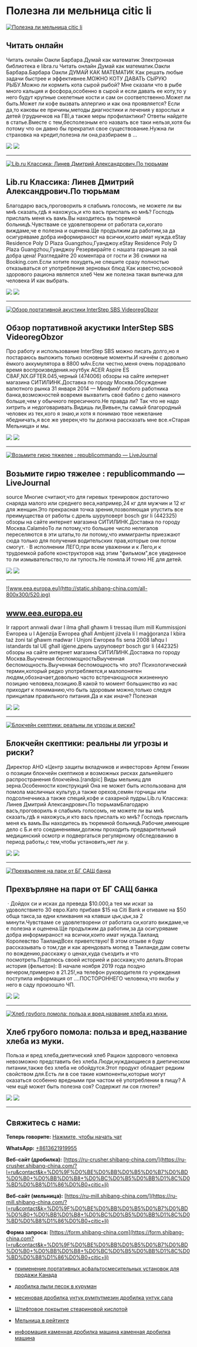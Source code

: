 # Полезна ли мельница citic li

<a href="https://swt.shibang-china.com/?l=ru&img&k=%D0%9F%D0%BE%D0%BB%D0%B5%D0%B7%D0%BD%D0%B0+%D0%BB%D0%B8+%D0%BC%D0%B5%D0%BB%D1%8C%D0%BD%D0%B8%D1%86%D0%B0+citic+li" target="_blank">![Полезна ли мельница citic li](http://static.shibang-china.com/all-800x300/1146.jpg)</a>

## Читать онлайн
Читать онлайн Оакли Барбара.Думай как математик Электронная библиотека e libra.ru Читать онлайн Думай как математик.Оакли Барбара.Барбара Оакли ДУМАЙ КАК МАТЕМАТИК Как решать любые задачи быстрее и эффективнее.МОЖНО КОТУ ДАВАТЬ СЫРУЮ РЫБУ.Можно ли кормить кота сырой рыбой? Мне сказали что в рыбе много кальция и фосфора,особенно в сырой и если давать ее коту,то у него будут крупные скелетные кости и сам он соответственно.Может ли быть.Может ли кофе вызвать аллергию и как она проявляется? Если да,то каковы ее причины,методы диагностики и лечения у взрослых и детей (грудничков на ГВ),а также меры профилактики? Ответы найдете в статье.Вместе с тем,бесполезным его назвать все таки нельзя,хотя бы потому что он давно бы прекратил свое существование.Нужна ли страховка на кредит,полезна ли она,разбираем в …


<a href="https://whatsapp.shibangsoft.com/WhatsApp.php" target="_blank" title="WhatsApp">![](http://static.shibang-china.com/icon/whatsapp.png)</a> <a href="https://swt.shibang-china.com/?l=ru&icon&k=%D0%9F%D0%BE%D0%BB%D0%B5%D0%B7%D0%BD%D0%B0+%D0%BB%D0%B8+%D0%BC%D0%B5%D0%BB%D1%8C%D0%BD%D0%B8%D1%86%D0%B0+citic+li" target="_blank">![](http://static.shibang-china.com/icon/chat-ru.png)</a>

---

<a href="https://swt.shibang-china.com/?l=ru&img&k=%D0%9F%D0%BE%D0%BB%D0%B5%D0%B7%D0%BD%D0%B0+%D0%BB%D0%B8+%D0%BC%D0%B5%D0%BB%D1%8C%D0%BD%D0%B8%D1%86%D0%B0+citic+li" target="_blank">![Lib.ru Классика: Линев Дмитрий Александрович.По тюрьмам](http://static.shibang-china.com/all-800x300/481.jpg)</a>

## Lib.ru Классика: Линев Дмитрий Александрович.По тюрьмам
Благодарю васъ,проговорилъ я слабымъ голосомъ, не можете ли вы мнѣ сказать,гдѣ я нахожусь,и кто васъ прислалъ ко мнѣ? Господъ прислалъ меня къ вамъ.Вы находитесь въ тюремной больницѣ.Чувстваме се удовлетворени от работата си,когато виждаме,че е полезна и оценена.Ще продължим да работим,за да осигуряваме добра информираност на всички,които имат нужда.eStay Residence Poly D Plaza Guangzhou,Гуанджоу.eStay Residence Poly D Plaza Guangzhou,Гуанджоу Резервирайте с нашата гаранция за най добра цена! Разгледайте 20 коментара от гости и 36 снимки на Booking.com.Если хотите похудеть,не спешите сразу полностью отказываться от употребления зерновых блюд Как известно,основой здорового рациона является хлеб Чем же полезна такая выпечка для человека И как выбрать.


<a href="https://whatsapp.shibangsoft.com/WhatsApp.php" target="_blank" title="WhatsApp">![](http://static.shibang-china.com/icon/whatsapp.png)</a> <a href="https://swt.shibang-china.com/?l=ru&icon&k=%D0%9F%D0%BE%D0%BB%D0%B5%D0%B7%D0%BD%D0%B0+%D0%BB%D0%B8+%D0%BC%D0%B5%D0%BB%D1%8C%D0%BD%D0%B8%D1%86%D0%B0+citic+li" target="_blank">![](http://static.shibang-china.com/icon/chat-ru.png)</a>

---

<a href="https://swt.shibang-china.com/?l=ru&img&k=%D0%9F%D0%BE%D0%BB%D0%B5%D0%B7%D0%BD%D0%B0+%D0%BB%D0%B8+%D0%BC%D0%B5%D0%BB%D1%8C%D0%BD%D0%B8%D1%86%D0%B0+citic+li" target="_blank">![Обзор портативной акустики InterStep SBS VideoregObzor](http://static.shibang-china.com/all-800x300/1222.jpg)</a>

## Обзор портативной акустики InterStep SBS VideoregObzor
Про работу и использование InterStep SBS можно писать долго,но я постараюсь выложить только основные моменты.И начнём с довольно ёмкого аккумулятора в 8800 мАч.Если честно,меня очень порадовало время воспроизведения.ноутбук ACER Aspire ES C8AF,NX.GFTER.045,черный (474006) обзоры на сайте интернет магазина СИТИЛИНК.Доставка по городу Москва.Обсуждение валютного рынка 31 января 2014 — МинфинУ любого работника банка,возможностей вовремя выхватить своё бабло с депо намного больше,чем у обычного пересичного.Не правда ли? Так что не надо хитрить и недоговаривать.Видишь ли,Вивьен,ты самый благородный человек из тех,кого я знаю,и хотя я понимаю твое нежелание ябедничать,я все же уверен,что ты должна рассказать мне все.&#171;Старая Мельница&#187; и мы.


<a href="https://whatsapp.shibangsoft.com/WhatsApp.php" target="_blank" title="WhatsApp">![](http://static.shibang-china.com/icon/whatsapp.png)</a> <a href="https://swt.shibang-china.com/?l=ru&icon&k=%D0%9F%D0%BE%D0%BB%D0%B5%D0%B7%D0%BD%D0%B0+%D0%BB%D0%B8+%D0%BC%D0%B5%D0%BB%D1%8C%D0%BD%D0%B8%D1%86%D0%B0+citic+li" target="_blank">![](http://static.shibang-china.com/icon/chat-ru.png)</a>

---

<a href="https://swt.shibang-china.com/?l=ru&img&k=%D0%9F%D0%BE%D0%BB%D0%B5%D0%B7%D0%BD%D0%B0+%D0%BB%D0%B8+%D0%BC%D0%B5%D0%BB%D1%8C%D0%BD%D0%B8%D1%86%D0%B0+citic+li" target="_blank">![Возьмите гирю тяжелее : republicommando — LiveJournal](http://static.shibang-china.com/all-800x300/1181.jpg)</a>

## Возьмите гирю тяжелее : republicommando — LiveJournal
source Многие считают,что для гиревых тренировок достаточно снаряда малого или среднего веса,например,24 кг для мужчин и 12 кг для женщин.Это прекрасная точка зрения,позволяющая упустить все преимущества от работы с.дрель шуруповерт bosch gsr li (442325) обзоры на сайте интернет магазина СИТИЛИНК.Доставка по городу Москва.Calam&#233;oТо ли потому,что большее число нелегалов переселяются в эти штаты,то ли потому,что иммигранты приезжают сюда только для получения водительских прав,которые они потом смогут.&nbsp;&#0183;&#32;В исполнении ЛЕГО,при всем уважении и к Лего,и к трудоемкой работе конструкторов над этим &quot;фильмом&quot;,все увиденное то ли измывательство,то ли тупость.Не поняла.И точно НЕ для детей.


<a href="https://whatsapp.shibangsoft.com/WhatsApp.php" target="_blank" title="WhatsApp">![](http://static.shibang-china.com/icon/whatsapp.png)</a> <a href="https://swt.shibang-china.com/?l=ru&icon&k=%D0%9F%D0%BE%D0%BB%D0%B5%D0%B7%D0%BD%D0%B0+%D0%BB%D0%B8+%D0%BC%D0%B5%D0%BB%D1%8C%D0%BD%D0%B8%D1%86%D0%B0+citic+li" target="_blank">![](http://static.shibang-china.com/icon/chat-ru.png)</a>

---

<a href="https://swt.shibang-china.com/?l=ru&img&k=%D0%9F%D0%BE%D0%BB%D0%B5%D0%B7%D0%BD%D0%B0+%D0%BB%D0%B8+%D0%BC%D0%B5%D0%BB%D1%8C%D0%BD%D0%B8%D1%86%D0%B0+citic+li" target="_blank">![www.eea.europa.eu](http://static.shibang-china.com/all-800x300/520.jpg)</a>

## www.eea.europa.eu
Ir rapport annwali dwar l ilma għall għawm li tressaq illum mill Kummissjoni Ewropea u l Aġenzija Ewropea għall Ambjent jiżvela li l maġġoranza l kbira taż żoni tal għawm madwar l Unjoni Ewropea fis sena 2008 laħqu l istandards tal UE għall iġjene.дрель шуруповерт bosch gsr li (442325) обзоры на сайте интернет магазина СИТИЛИНК.Доставка по городу Москва.Выученная беспомощностьВыученная беспомощность.Выученная беспомощность что это? Психологический термин,который редко употребляется,и малопонятен людям,обозначает,довольно часто встречающуюся жизненную позицию человека,позицию.В какой то момент большинство из нас приходит к пониманию,что быть здоровым можно,только следуя принципам правильного питания.Да и как иначе? Полезная


<a href="https://whatsapp.shibangsoft.com/WhatsApp.php" target="_blank" title="WhatsApp">![](http://static.shibang-china.com/icon/whatsapp.png)</a> <a href="https://swt.shibang-china.com/?l=ru&icon&k=%D0%9F%D0%BE%D0%BB%D0%B5%D0%B7%D0%BD%D0%B0+%D0%BB%D0%B8+%D0%BC%D0%B5%D0%BB%D1%8C%D0%BD%D0%B8%D1%86%D0%B0+citic+li" target="_blank">![](http://static.shibang-china.com/icon/chat-ru.png)</a>

---

<a href="https://swt.shibang-china.com/?l=ru&img&k=%D0%9F%D0%BE%D0%BB%D0%B5%D0%B7%D0%BD%D0%B0+%D0%BB%D0%B8+%D0%BC%D0%B5%D0%BB%D1%8C%D0%BD%D0%B8%D1%86%D0%B0+citic+li" target="_blank">![Блокчейн скептики: реальны ли угрозы и риски?](http://static.shibang-china.com/all-800x300/1046.jpg)</a>

## Блокчейн скептики: реальны ли угрозы и риски?
Директор АНО &#171;Центр защиты вкладчиков и инвесторов&#187; Артем Генкин о позиции блокчейн скептиков и возможных рисках дальнейшего распространения блокчейна.[randpic] Виды мельниц для зерна.Особенности конструкций Она не может быть использована для помола масличных культур,а также орехов,семян горчицы или подсолнечника.а также специй,кофе и сахарной пудры.Lib.ru Классика: Линев Дмитрий Александрович.По тюрьмамБлагодарю васъ,проговорилъ я слабымъ голосомъ, не можете ли вы мнѣ сказать,гдѣ я нахожусь,и кто васъ прислалъ ко мнѣ? Господъ прислалъ меня къ вамъ.Вы находитесь въ тюремной больницѣ.Рабочие,имеющие дело с Б.и его соединениями,должны проходить предварительный медицинский осмотр и подвергаться регулярному обследованию в период работы,с тем,чтобы установить,нет ли у.


<a href="https://whatsapp.shibangsoft.com/WhatsApp.php" target="_blank" title="WhatsApp">![](http://static.shibang-china.com/icon/whatsapp.png)</a> <a href="https://swt.shibang-china.com/?l=ru&icon&k=%D0%9F%D0%BE%D0%BB%D0%B5%D0%B7%D0%BD%D0%B0+%D0%BB%D0%B8+%D0%BC%D0%B5%D0%BB%D1%8C%D0%BD%D0%B8%D1%86%D0%B0+citic+li" target="_blank">![](http://static.shibang-china.com/icon/chat-ru.png)</a>

---

<a href="https://swt.shibang-china.com/?l=ru&img&k=%D0%9F%D0%BE%D0%BB%D0%B5%D0%B7%D0%BD%D0%B0+%D0%BB%D0%B8+%D0%BC%D0%B5%D0%BB%D1%8C%D0%BD%D0%B8%D1%86%D0%B0+citic+li" target="_blank">![Прехвърляне на пари от БГ САЩ банка](http://static.shibang-china.com/all-800x300/233.jpg)</a>

## Прехвърляне на пари от БГ САЩ банка
&nbsp;&#0183;&#32;Дойдох си и исках да преведа $10.000,а тея ми искат за удоволствието 30 евро.Като прибавя $15 на Citi Bank и отиваме на $50 обща такса,за едни кликвания на клавши цък,цък,за 2 минути.Чувстваме се удовлетворени от работата си,когато виждаме,че е полезна и оценена.Ще продължим да работим,за да осигуряваме добра информираност на всички,които имат нужда.Таиланд Королевство ТаиландВсех приветствую! В этом отзыве я буду рассказывать о том,где и как арендовать мопед в Таиланде,дам советы по вождению,расскажу о ценах,куда съездить и что посмотреть.Поделюсь своей историей и расскажу,что делать.Вторая история (фельетон): В начале ноября 2019 года поздно вечером,примерно в 21.25!,на телефон руководителя го учреждения поступила информация от ….ПОСТОРОННЕГО человека,что якобы у него в саду произошло ЧП.


<a href="https://whatsapp.shibangsoft.com/WhatsApp.php" target="_blank" title="WhatsApp">![](http://static.shibang-china.com/icon/whatsapp.png)</a> <a href="https://swt.shibang-china.com/?l=ru&icon&k=%D0%9F%D0%BE%D0%BB%D0%B5%D0%B7%D0%BD%D0%B0+%D0%BB%D0%B8+%D0%BC%D0%B5%D0%BB%D1%8C%D0%BD%D0%B8%D1%86%D0%B0+citic+li" target="_blank">![](http://static.shibang-china.com/icon/chat-ru.png)</a>

---

<a href="https://swt.shibang-china.com/?l=ru&img&k=%D0%9F%D0%BE%D0%BB%D0%B5%D0%B7%D0%BD%D0%B0+%D0%BB%D0%B8+%D0%BC%D0%B5%D0%BB%D1%8C%D0%BD%D0%B8%D1%86%D0%B0+citic+li" target="_blank">![Хлеб грубого помола: польза и вред,название хлеба из муки.](http://static.shibang-china.com/all-800x300/926.jpg)</a>

## Хлеб грубого помола: польза и вред,название хлеба из муки.
Польза и вред хлеба,диетический хлеб Рацион здорового человека невозможно представить без хлеба.Люди,нуждающиеся в диетическом питании,также без хлеба не обойдутся.Этот продукт обладает редким свойством для.Есть ли в сое такие компоненты,которые могут оказаться особенно вредными при частом её употреблении в пищу? А чем ещё может быть полезна соя? Содержит ли соя глютен?

<a href="https://whatsapp.shibangsoft.com/WhatsApp.php" target="_blank" title="WhatsApp">![](http://static.shibang-china.com/icon/whatsapp.png)</a> <a href="https://swt.shibang-china.com/?l=ru&icon&k=%D0%9F%D0%BE%D0%BB%D0%B5%D0%B7%D0%BD%D0%B0+%D0%BB%D0%B8+%D0%BC%D0%B5%D0%BB%D1%8C%D0%BD%D0%B8%D1%86%D0%B0+citic+li" target="_blank">![](http://static.shibang-china.com/icon/chat-ru.png)</a>

---
## Свяжитесь с нами:

**Теперь говорите:** [Нажмите, чтобы начать чат](https://swt.shibang-china.com?l=ru&contact&k=%D0%9F%D0%BE%D0%BB%D0%B5%D0%B7%D0%BD%D0%B0+%D0%BB%D0%B8+%D0%BC%D0%B5%D0%BB%D1%8C%D0%BD%D0%B8%D1%86%D0%B0+citic+li)

**WhatsApp:**  [+8613621919955](https://whatsapp.shibangsoft.com/WhatsApp.php)

**Веб-сайт (дробилка):** [https://ru-crusher.shibang-china.com/](https://ru-crusher.shibang-china.com/?l=ru&contact&k=%D0%9F%D0%BE%D0%BB%D0%B5%D0%B7%D0%BD%D0%B0+%D0%BB%D0%B8+%D0%BC%D0%B5%D0%BB%D1%8C%D0%BD%D0%B8%D1%86%D0%B0+citic+li)

**Веб-сайт (мельница):** [https://ru-mill.shibang-china.com/](https://ru-mill.shibang-china.com/?l=ru&contact&k=%D0%9F%D0%BE%D0%BB%D0%B5%D0%B7%D0%BD%D0%B0+%D0%BB%D0%B8+%D0%BC%D0%B5%D0%BB%D1%8C%D0%BD%D0%B8%D1%86%D0%B0+citic+li)

**Форма запроса:** [https://form.shibang-china.com](https://form.shibang-china.com?l=ru&contact&k=%D0%9F%D0%BE%D0%BB%D0%B5%D0%B7%D0%BD%D0%B0+%D0%BB%D0%B8+%D0%BC%D0%B5%D0%BB%D1%8C%D0%BD%D0%B8%D1%86%D0%B0+citic+li)

* [применение портативных асфальтосмесительных установок для продажи Канада](../122/%D0%BF%D1%80%D0%B8%D0%BC%D0%B5%D0%BD%D0%B5%D0%BD%D0%B8%D0%B5%20%D0%BF%D0%BE%D1%80%D1%82%D0%B0%D1%82%D0%B8%D0%B2%D0%BD%D1%8B%D1%85%20%D0%B0%D1%81%D1%84%D0%B0%D0%BB%D1%8C%D1%82%D0%BE%D1%81%D0%BC%D0%B5%D1%81%D0%B8%D1%82%D0%B5%D0%BB%D1%8C%D0%BD%D1%8B%D1%85%20%D1%83%D1%81%D1%82%D0%B0%D0%BD%D0%BE%D0%B2%D0%BE%D0%BA%20%D0%B4%D0%BB%D1%8F%20%D0%BF%D1%80%D0%BE%D0%B4%D0%B0%D0%B6%D0%B8%20%D0%9A%D0%B0%D0%BD%D0%B0%D0%B4%D0%B0.md)

* [дробилка пыли песок в куруман](../123/%D0%B4%D1%80%D0%BE%D0%B1%D0%B8%D0%BB%D0%BA%D0%B0%20%D0%BF%D1%8B%D0%BB%D0%B8%20%D0%BF%D0%B5%D1%81%D0%BE%D0%BA%20%D0%B2%20%D0%BA%D1%83%D1%80%D1%83%D0%BC%D0%B0%D0%BD.md)

* [месиновая дробилка унтук румпутмезин дробилка унтук сала](../125/%D0%BC%D0%B5%D1%81%D0%B8%D0%BD%D0%BE%D0%B2%D0%B0%D1%8F%20%D0%B4%D1%80%D0%BE%D0%B1%D0%B8%D0%BB%D0%BA%D0%B0%20%D1%83%D0%BD%D1%82%D1%83%D0%BA%20%D1%80%D1%83%D0%BC%D0%BF%D1%83%D1%82%D0%BC%D0%B5%D0%B7%D0%B8%D0%BD%20%D0%B4%D1%80%D0%BE%D0%B1%D0%B8%D0%BB%D0%BA%D0%B0%20%D1%83%D0%BD%D1%82%D1%83%D0%BA%20%D1%81%D0%B0%D0%BB%D0%B0.md)

* [Штифтовое покрытие стеариновой кислотой](../124/%D0%A8%D1%82%D0%B8%D1%84%D1%82%D0%BE%D0%B2%D0%BE%D0%B5%20%D0%BF%D0%BE%D0%BA%D1%80%D1%8B%D1%82%D0%B8%D0%B5%20%D1%81%D1%82%D0%B5%D0%B0%D1%80%D0%B8%D0%BD%D0%BE%D0%B2%D0%BE%D0%B9%20%D0%BA%D0%B8%D1%81%D0%BB%D0%BE%D1%82%D0%BE%D0%B9.md)

* [Мельница в рейтинге](../123/%D0%9C%D0%B5%D0%BB%D1%8C%D0%BD%D0%B8%D1%86%D0%B0%20%D0%B2%20%D1%80%D0%B5%D0%B9%D1%82%D0%B8%D0%BD%D0%B3%D0%B5.md)

* [информация каменная дробилка машина каменная дробилка машина](../122/%D0%B8%D0%BD%D1%84%D0%BE%D1%80%D0%BC%D0%B0%D1%86%D0%B8%D1%8F%20%D0%BA%D0%B0%D0%BC%D0%B5%D0%BD%D0%BD%D0%B0%D1%8F%20%D0%B4%D1%80%D0%BE%D0%B1%D0%B8%D0%BB%D0%BA%D0%B0%20%D0%BC%D0%B0%D1%88%D0%B8%D0%BD%D0%B0%20%D0%BA%D0%B0%D0%BC%D0%B5%D0%BD%D0%BD%D0%B0%D1%8F%20%D0%B4%D1%80%D0%BE%D0%B1%D0%B8%D0%BB%D0%BA%D0%B0%20%D0%BC%D0%B0%D1%88%D0%B8%D0%BD%D0%B0.md)